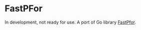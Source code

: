 # FastPFor

In development, not ready for use. A port of Go library [FastPfor](https://github.com/zentures/encoding).
